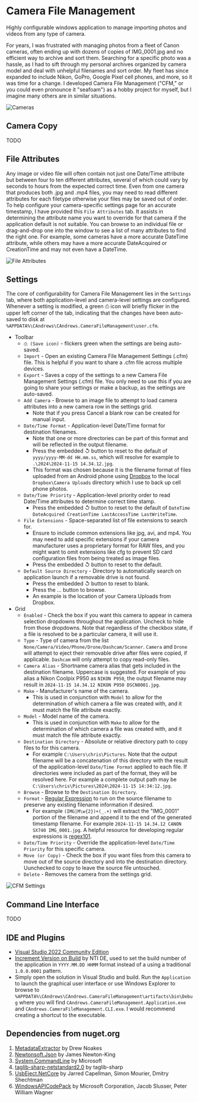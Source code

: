 # Camera File Management
Highly configurable windows application to manage importing photos and videos from any type of camera.

For years, I was frustrated with managing photos from a fleet of Canon cameras, often ending up with dozens of copies of IMG_0001.jpg and no efficient way to archive and sort them. Searching for a specific photo was a hassle, as I had to sift through my personal archives organized by camera model and deal with unhelpful filenames and sort order. My fleet has since expanded to include Nikon, GoPro, Google Pixel cell phones, and more, so it was time for a change. I developed Camera File Management ("CFM," or you could even pronounce it "seafoam") as a hobby project for myself, but I imagine many others are in similar situations.

![Cameras](https://github.com/user-attachments/assets/047b1786-2ab8-4552-a07c-bcb0587ed539)

## Camera Copy
TODO

## File Attributes
Any image or video file will often contain not just one Date/Time attribute but between four to ten different attributes, several of which could vary by seconds to hours from the expected correct time. Even from one camera that produces both .jpg and .mp4 files, you may need to read different attributes for each filetype otherwise your files may be saved out of order. To help configure your camera-specific settings page for an accurate timestamp, I have provided this `File Attributes` tab. It assists in determining the attribute name you want to override for that camera if the application default is not suitable. You can browse to an individual file or drag-and-drop one into the window to see a list of many attributes to find the right one. For example, some cameras have a more accurate DateTime attribute, while others may have a more accurate DateAcquired or CreationTime and may not even have a DateTime.

![File Attributes](https://github.com/user-attachments/assets/73621fdf-507e-444d-96d5-6f5d1b678b17)

## Settings
The core of configurability for Camera File Management lies in the `Settings` tab, where both application-level and camera-level settings are configured. Whenever a setting is modified, a green ⎙ icon will briefly flicker in the upper left corner of the tab, indicating that the changes have been auto-saved to disk at `%APPDATA%\CAndrews\CAndrews.CameraFileManagement\user.cfm`.

- Toolbar
  - `⎙ (Save icon)` - flickers green when the settings are being auto-saved.
  - `Import` - Open an existing Camera File Management Settings (.cfm) file. This is helpful if you want to share a .cfm file across multiple devices.
  - `Export` - Saves a copy of the settings to a new Camera File Management Settings (.cfm) file. You only need to use this if you are going to share your settings or make a backup, as the settings are auto-saved.
  - `Add Camera` - Browse to an image file to attempt to load camera attributes into a new camera row in the settings grid.
    - Note that if you press Cancel a blank row can be created for manual input.
  - `Date/Time Format` - Application-level Date/Time format for destination filenames.
    - Note that one or more directories can be part of this format and will be reflected in the output filename.
    - Press the embedded ↺ button to reset to the default of `yyyy/yyyy-MM-dd HH.mm.ss`, which will resolve for example to `.\2024\2024-11-15 14.34.12.jpg`.
    - This format was chosen because it is the filename format of files uploaded from an Android phone using [Dropbox](https://play.google.com/store/apps/details?id=com.dropbox.android) to the local `Dropbox\Camera Uploads` directory which I use to back up cell phone photos.
  - `Date/Time Priority` - Application-level priority order to read Date/Time attributes to determine correct time stamp.
    - Press the embedded ↺ button to reset to the default of `DateTime DateAcquired CreationTime LastAccessTime LastWriteTime`.
  - `File Extensions` - Space-separated list of file extensions to search for.
    - Ensure to include common extensions like jpg, avi, and mp4. You may need to add specific extensions if your camera manufacturer uses a proprietary format for RAW files, and you might want to omit extensions like cfg to prevent SD card configuration files from being treated as image files.
    - Press the embedded ↺ button to reset to the default.
  - `Default Source Directory` - Directory to automatically search on application launch if a removable drive is not found. 
    - Press the embedded ↺ button to reset to blank.
    - Press the … button to browse.
    - An example is the location of your Camera Uploads from Dropbox.
- Grid
  - `Enabled` - Check the box if you want this camera to appear in camera selection dropdowns throughout the application. Uncheck to hide from those dropdowns. Note that regardless of the checkbox state, if a file is resolved to be a particular camera, it will use it.
  - `Type` - Type of camera from the list `None/Camera/Video/Phone/Drone/Dashcam/Scanner`. `Camera` and `Drone` will attempt to eject their removable drive after files were copied, if applicable. `Dashcam` will only attempt to copy read-only files.
  - `Camera Alias` - Shortname camera alias that gets included in the destination filename. Uppercase is suggested. For example of you alias a Nikon Coolpix P950 as `NIKON P950`, the output filename may result in `2024-11-15 14.34.12 NIKON P950 DSCN0001.jpg`.
  - `Make` - Manufacturer's name of the camera.
    - This is used in conjunction with `Model` to allow for the determination of which camera a file was created with, and it must match the file attribute exactly.
  - `Model` - Model name of the camera.
    - This is used in conjunction with `Make` to allow for the determination of which camera a file was created with, and it must match the file attribute exactly.
  - `Destination Directory` - Absolute or relative directory path to copy files to for this camera.
    - For example `C:\Users\chris\Pictures`. Note that the output filename will be a concatenation of this directory with the result of the application-level `Date/Time Format` applied to each file. If directories were included as part of the format, they will be resolved here. For example a complete output path may be `C:\Users\chris\Pictures\2024\2024-11-15 14:34:12.jpg`.
  - `Browse` - Browse to the `Destination Directory`.
  - `Format` - [Regular Expression](https://en.wikiversity.org/wiki/Regular_expressions) to run on the source filename to preserve any existing filename information if desired.
    - For example `(IMG|M\w{2})+(_.+)` will extract the "IMG_0001" portion of the filename and append it to the end of the generated timestamp filename. For example `2024-11-15 14.34.12 CANON SX740 IMG_0001.jpg`. A helpful resource for developing regular expressions is [regex101](https://regex101.com/).
  - `Date/Time Priority` - Override the application-level `Date/Time Priority` for this specific camera.
  - `Move (or Copy)` - Check the box if you want files from this camera to move out of the source directory and into the destination directory. Uunchecked to copy to leave the source file untouched.
  - `Delete` - Removes the camera from the settings grid.

![CFM Settings](https://github.com/user-attachments/assets/e21e11e2-9232-4706-88f5-ab5ad3216623)

## Command Line Interface
TODO

## IDE and Plugins
- [Visual Studio 2022 Community Edition](https://visualstudio.microsoft.com/vs/community/)
- [Increment Version on Build](https://marketplace.visualstudio.com/items?itemName=nti-de.IncrementVersionOnBuild) by NTI DE, used to set the build number of the application in `YYYY.MM.DD HHMM` format instead of a using a traditional `1.0.0.0001` pattern.
- Simply open the solution in Visual Studio and build. Run the `Application` to launch the graphical user interface or use Windows Explorer to browse to `%APPDATA%\CAndrews\CAndrews.CameraFileManagement\artifacts\bin\Debug` where you will find `CAndrews.CameraFileManagement.Application.exe` and `CAndrews.CameraFileManagement.CLI.exe`. I would recommend creating a shortcut to the executable.

## Dependencies from nuget.org
1. [MetadataExtractor](https://github.com/drewnoakes/metadata-extractor-dotnet) by Drew Noakes
2. [Newtonsoft.Json](https://www.newtonsoft.com/json) by James Newton-King
3. [System.CommandLine](https://github.com/dotnet/command-line-api) by Microsoft
4. [taglib-sharp-netstandard2.0](https://github.com/mono/taglib-sharp) by taglib-sharp
5. [UsbEject.NetCore](https://github.com/jcapellman/usbeject) by Jarred Capellman, Simon Mourier, Dmitry Shechtman
6. [WindowsAPICodePack](https://github.com/PWagner1/Windows-API-CodePack-NET) by Microsoft Corporation, Jacob Slusser, Peter William Wagner
